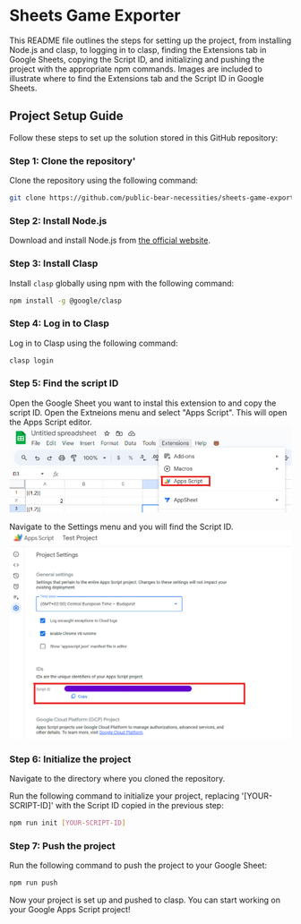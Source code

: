# Sheets Game Exporter
This README file outlines the steps for setting up the project, from installing Node.js and clasp, to logging in to clasp, finding the Extensions tab in Google Sheets, copying the Script ID, and initializing and pushing the project with the appropriate npm commands. Images are included to illustrate where to find the Extensions tab and the Script ID in Google Sheets.

## Project Setup Guide
Follow these steps to set up the solution stored in this GitHub repository:
### Step 1: Clone the repository'
Clone the repository using the following command:
```bash
git clone https://github.com/public-bear-necessities/sheets-game-exporter.git
```

### Step 2: Install Node.js
Download and install Node.js from [the official website](https://nodejs.org/).

### Step 3: Install Clasp
Install `clasp` globally using npm with the following command:
```bash
npm install -g @google/clasp
```

### Step 4: Log in to Clasp
Log in to Clasp using the following command:
```bash
clasp login
```

### Step 5: Find the script ID
Open the Google Sheet you want to instal this extension to and copy the script ID.
Open the Extneions menu and select "Apps Script". This will open the Apps Script editor.
![Extensions Menu](https://github.com/public-bear-necessities/sheets-game-exporter/blob/main/assets/Extensions%20Menu.png)

Navigate to the Settings menu and you will find the Script ID.
![Apps Script Editor](https://github.com/public-bear-necessities/sheets-game-exporter/blob/main/assets/Script%20ID.png)

### Step 6: Initialize the project
Navigate to the directory where you cloned the repository.

Run the following command to initialize your project, replacing '[YOUR-SCRIPT-ID]' with the Script ID copied in the previous step:
```bash
npm run init [YOUR-SCRIPT-ID]
```

### Step 7: Push the project
Run the following command to push the project to your Google Sheet:
```bash
npm run push
```
Now your project is set up and pushed to clasp. You can start working on your Google Apps Script project!